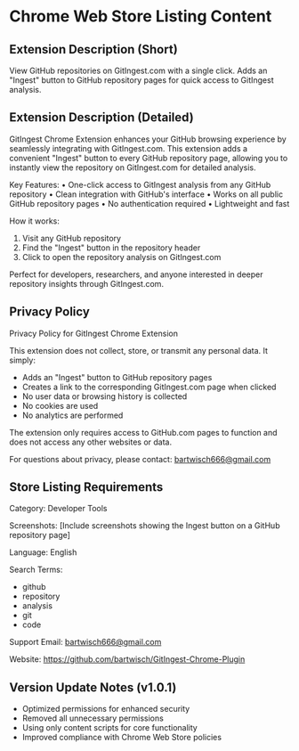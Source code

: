 # Chrome Web Store Listing Content

## Extension Description (Short)
View GitHub repositories on GitIngest.com with a single click. Adds an "Ingest" button to GitHub repository pages for quick access to GitIngest analysis.

## Extension Description (Detailed)
GitIngest Chrome Extension enhances your GitHub browsing experience by seamlessly integrating with GitIngest.com. This extension adds a convenient "Ingest" button to every GitHub repository page, allowing you to instantly view the repository on GitIngest.com for detailed analysis.

Key Features:
• One-click access to GitIngest analysis from any GitHub repository
• Clean integration with GitHub's interface
• Works on all public GitHub repository pages
• No authentication required
• Lightweight and fast

How it works:
1. Visit any GitHub repository
2. Find the "Ingest" button in the repository header
3. Click to open the repository analysis on GitIngest.com

Perfect for developers, researchers, and anyone interested in deeper repository insights through GitIngest.com.

## Privacy Policy
Privacy Policy for GitIngest Chrome Extension

This extension does not collect, store, or transmit any personal data. It simply:
- Adds an "Ingest" button to GitHub repository pages
- Creates a link to the corresponding GitIngest.com page when clicked
- No user data or browsing history is collected
- No cookies are used
- No analytics are performed

The extension only requires access to GitHub.com pages to function and does not access any other websites or data.

For questions about privacy, please contact: bartwisch666@gmail.com

## Store Listing Requirements

Category: Developer Tools

Screenshots:
[Include screenshots showing the Ingest button on a GitHub repository page]

Language: English

Search Terms:
- github
- repository
- analysis
- git
- code

Support Email: bartwisch666@gmail.com

Website: https://github.com/bartwisch/GitIngest-Chrome-Plugin

## Version Update Notes (v1.0.1)
- Optimized permissions for enhanced security
- Removed all unnecessary permissions
- Using only content scripts for core functionality
- Improved compliance with Chrome Web Store policies